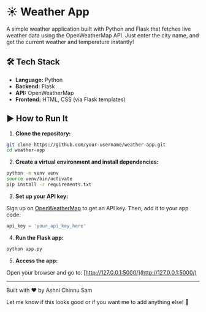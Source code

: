 # ☀️ Weather App

A simple weather application built with Python and Flask that fetches live weather data using the OpenWeatherMap API. Just enter the city name, and get the current weather and temperature instantly!

## 🛠️ Tech Stack

- **Language:** Python
- **Backend:** Flask
- **API:** OpenWeatherMap
- **Frontend:** HTML, CSS (via Flask templates)

## ▶️ How to Run It

1. **Clone the repository:**

```bash
git clone https://github.com/your-username/weather-app.git
cd weather-app
```

2. **Create a virtual environment and install dependencies:**

```bash
python -m venv venv
source venv/bin/activate
pip install -r requirements.txt
```

3. **Set up your API key:**

Sign up on [OpenWeatherMap](https://openweathermap.org/api) to get an API key. Then, add it to your app code:

```python
api_key = 'your_api_key_here'
```

4. **Run the Flask app:**

```bash
python app.py
```

5. **Access the app:**

Open your browser and go to: [http://127.0.0.1:5000/](http://127.0.0.1:5000/)

---

Built with ❤️ by Ashni Chinnu Sam

Let me know if this looks good or if you want me to add anything else! 🚀

